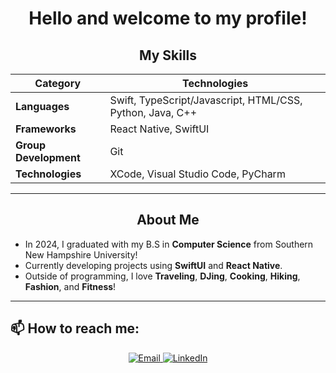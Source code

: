 <div align="center">
  
  <h1>Hello and welcome to my profile!</h1> 

  
  ## My Skills
  
  | **Category**  | **Technologies**                     |
  | ------------- | ------------------------------------ |
  | **Languages** | Swift, TypeScript/Javascript, HTML/CSS, Python, Java, C++  |
  | **Frameworks** | React Native, SwiftUI                    |
  | **Group Development**    | Git           |
  | **Technologies**    | XCode, Visual Studio Code, PyCharm |
  
  ---
  
  ## About Me
  
</div>

- In 2024, I graduated with my B.S in **Computer Science** from Southern New Hampshire University!
- Currently developing projects using **SwiftUI** and **React Native**.
- Outside of programming, I love **Traveling**, **DJing**, **Cooking**, **Hiking**, **Fashion**, and **Fitness**!

 ---

## 📫 How to reach me:
  
<div align="center">
  <a href="mailto:suseyihzheen@gmail.com">
    <img src="https://img.shields.io/badge/Email-D14836?style=for-the-badge&logo=gmail&logoColor=white" alt="Email">
  </a>
  <a href="https://www.linkedin.com/in/zheen-s-430214255/">
    <img src="https://img.shields.io/badge/LinkedIn-0077B5?style=for-the-badge&logo=linkedin&logoColor=white" alt="LinkedIn">
  </a>
</div>
